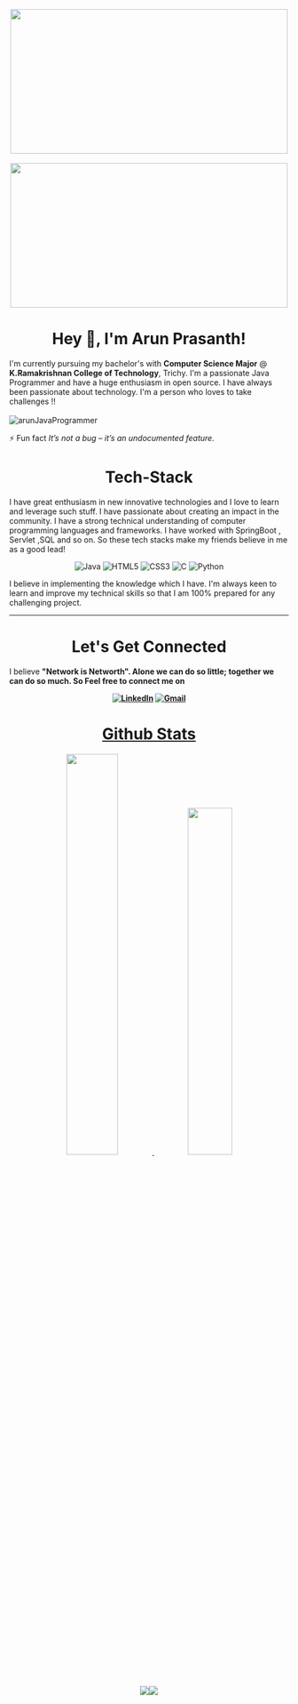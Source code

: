 <div align="center">  
  <img src="https://media.giphy.com/media/USV0ym3bVWQJJmNu3N/giphy.gif" width="500" height="260">
   <br>
  <br>
  <img src="https://media.giphy.com/media/RbDKaczqWovIugyJmW/giphy.gif" width="500" height="260"> 
</div>

<h1 align="center">Hey 👋, I'm Arun Prasanth!</h1>

I'm currently pursuing my bachelor's with <b>Computer Science Major</b> @ <b>K.Ramakrishnan College of Technology</b>, Trichy. I'm a passionate Java Programmer and have a huge enthusiasm in open source. I have always been passionate about technology. I'm a person who loves to take challenges !!
<br>
<br>
<img src="https://komarev.com/ghpvc/?username=vimalprogrammer&label=Profile%20views&color=ce9927&style=flat" alt="arunJavaProgrammer" /> </p>
⚡ Fun fact *It’s not a bug – it’s an undocumented feature.*

<h1 align="center">Tech-Stack</h1>

I have great enthusiasm in new innovative technologies and I love to learn and leverage such stuff. I have passionate about creating an impact in the community. I have a strong technical understanding of computer programming languages and frameworks. I have worked with SpringBoot , Servlet ,SQL and so on. So these tech stacks make my friends believe in me as a good lead!

<p align="center"> 
 <img alt="Java" src="https://img.shields.io/badge/java-%93I8234B.svg?&style=for-the-badge&logo=java&logoColor=brown" />
<img alt="HTML5" src="https://img.shields.io/badge/html5-%23E34F26.svg?&style=for-the-badge&logo=html5&logoColor=white" />
 <img alt="CSS3" src="https://img.shields.io/badge/css3-%231572B6.svg?&style=for-the-badge&logo=css3&logoColor=white" />
 <img alt="C" src="https://img.shields.io/badge/c-%2300599C.svg?&style=for-the-badge&logo=c&logoColor=white" />
 <img alt="Python" src="https://img.shields.io/badge/python-%23323330.svg?&style=for-the-badge&logo=python&logoColor=%278F7D64E" />
 </p>

I believe in implementing the knowledge which I have. I'm always keen to learn and improve my technical skills so that I am 100% prepared for any challenging project.


<hr>
<h1 align="center">Let's Get Connected</h1>

I believe <b>"Network is Networth"<b>. Alone we can do so little; together we can do so much. So <strong>Feel free to connect me on<strong> </p>

<div align="center">


<a  href="https://www.linkedin.com/in/arun-prasanth-java-spring-development-student/" target="_blank"><img alt="LinkedIn" src="https://img.shields.io/badge/linkedin%20-%230077B5.svg?&style=for-the-badge&logo=linkedin&logoColor=white" /></a>
<a href="mailto:arunchuck111@gmail.com"><img  alt="Gmail" src="https://img.shields.io/badge/Gmail-D14836?style=for-the-badge&logo=gmail&logoColor=white" />

</div>

<h1 align="center">Github Stats</h1>
 <div align="center" >
<img width="43%" src="https://github-readme-stats.vercel.app/api?username=ArunPrasanth-V&theme=tokyonight&show_icons=true"> <img width="40%" src="https://github-readme-stats.vercel.app/api/top-langs/?username=ArunPrasanth-V&layout=compact&theme=tokyonight">
</div> 
<div align="center">
 <img src="https://github-readme-streak-stats.herokuapp.com/?user=ArunPrasanth-V")"><img src="https://activity-graph.herokuapp.com/graph?username=ArunPrasanth-V&theme=tokyonight"></div>
